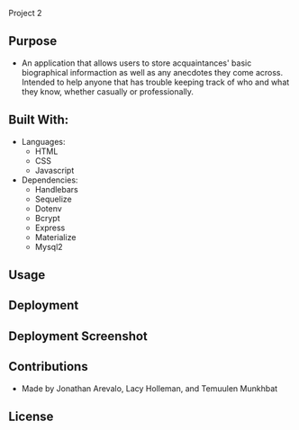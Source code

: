 Project 2


## Purpose
- An application that allows users to store acquaintances' basic biographical informaction as well as any anecdotes they come across. Intended to help anyone that has trouble keeping track of who and what they know, whether casually or professionally.

## Built With:
- Languages: 
    - HTML
    - CSS
    - Javascript
- Dependencies:
    - Handlebars
    - Sequelize
    - Dotenv
    - Bcrypt
    - Express
    - Materialize
    - Mysql2

## Usage

## Deployment

## Deployment Screenshot

## Contributions
- Made by Jonathan Arevalo, Lacy Holleman, and Temuulen Munkhbat

## License